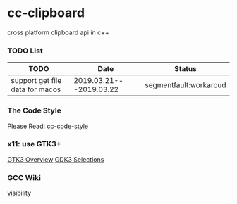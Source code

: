 # cc-clipboard
cross platform clipboard api in c++

### TODO List
| TODO | Date | Status |
|---|---|---|
| support get file data for macos | 2019.03.21---2019.03.22 | segmentfault:workaroud |

### The Code Style
Please Read: [cc-code-style](https://github.com/hello-chenchen/cc-code-style)

### x11: use GTK3+
[GTK3 Overview](https://developer.gnome.org/gtk3/stable/gtk.html)
[GDK3 Selections](https://developer.gnome.org/gdk3/stable/gdk3-Selections.html)

### GCC Wiki
[visibility](https://gcc.gnu.org/wiki/Visibility)
